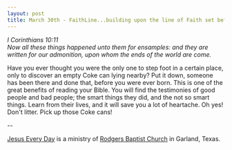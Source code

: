 ```yaml
---
layout: post
title: March 30th - FaithLine...building upon the line of Faith set before
---
```


_I Corinthians 10:11  
Now all these things happened unto them for ensamples: and they are
written for our admonition, upon whom the ends of the world are
come._

Have you ever thought you were the only one to step foot in a
certain place, only to discover an empty Coke can lying nearby? Put
it down, someone has been there and done that, before you were ever
born. This is one of the great benefits of reading your Bible. You
will find the testimonies of good people and bad people; the smart
things they did, and the not so smart things. Learn from their lives,
and it will save you a lot of heartache. Oh yes! Don't litter. Pick up
those Coke cans!

 --

<a href=http://jesuseveryday.net>Jesus Every Day</a> is a ministry of <a href=http://rodgersbaptist.net>Rodgers Baptist Church</a> in Garland, Texas.
